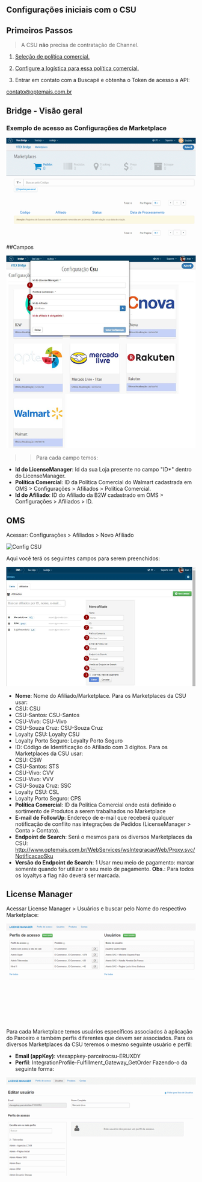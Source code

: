 ## Configurações iniciais com o CSU

## Primeiros Passos

> A CSU **não** precisa de contratação de Channel.

1. [Seleção de política comercial.](http://help.vtex.com/hc/pt-br/articles/214166227)

2. [Configure a logística para essa política comercial.](http://help.vtex.com/hc/pt-br/articles/214166667-Atualiza%C3%A7%C3%A3o-de-estoque)

3. Entrar em contato com a Buscapé e obtenha o Token de acesso a API:

 contato@optemais.com.br

## Bridge - Visão geral

### Exemplo de acesso as Configurações de Marketplace

![Config CSU](Marketplace_Config.gif)

##Campos

![Config CSU](CSU.png)

>>Para cada campo temos:

* **Id do LicenseManager**: Id da sua Loja presente no campo "ID*" dentro do LicenseManager.
* **Política Comercial**: ID da Política Comercial do Walmart cadastrada em OMS > Configurações > Afiliados > Política Comercial.
* **Id do Afiliado**: ID do Afiliado da B2W cadastrado em OMS > Configurações > Afiliados > ID.

## OMS

Acessar: Configurações > Afiliados > Novo Afiliado

![Config CSU](rakuten_novo_afiliado.gif)

Aqui você terá os seguintes campos para serem preenchidos:

![Config CSU](Configuracoes_iniciais_CSU.jpg)

* **Nome**: Nome do Afiliado/Marketplace. Para os Marketplaces da CSU usar:
* CSU: CSU
* CSU-Santos: CSU-Santos
* CSU-Vivo: CSU-Vivo
* CSU-Souza Cruz: CSU-Souza Cruz
* Loyalty CSU: Loyalty CSU
* Loyalty Porto Seguro: Loyalty Porto Seguro
* ID: Código de Identificação do Afiliado com 3 dígitos. Para os Marketplaces da CSU usar:
* CSU: CSW
* CSU-Santos: STS
* CSU-Vivo: CVV
* CSU-Vivo: VVV
* CSU-Souza Cruz: SSC
* Loyalty CSU: CSL
* Loyalty Porto Seguro: CPS
* **Política Comercial**: ID da Política Comercial onde está definido o sortimento de Produtos a serem trabalhados no Marketplace
* **E-mail de FollowUp**: Endereço de e-mail que receberá qualquer notificação de conflito nas integrações de Pedidos (LicenseManager > Conta > Contato).
* **Endpoint de Search**: Será o mesmos para os diversos Marketplaces da CSU: http://www.optemais.com.br/WebServices/wsIntegracaoWeb/Proxy.svc/NotificacaoSku
* **Versão do Endpoint de Search**: 1
Usar meu meio de pagamento: marcar somente quando for utilizar o seu meio de pagamento. **Obs**.: Para todos os loyaltys a flag não deverá ser marcada.


## License Manager

Acessar License Manager > Usuários e buscar pelo Nome do respectivo Marketplace:

![Config CSU](image06.gif)

Para cada Marketplace temos usuários específicos associados à aplicação do Parceiro e também perfis diferentes que devem ser associados. Para os diversos Marketplaces da CSU teremos o mesmo seguinte usuário e perfil:

* **Email (appKey)**: vtexappkey-parceirocsu-ERUXDY
* **Perfil**: IntegrationProfile-Fulfillment_Gateway_GetOrder
Fazendo-o da seguinte forma:

![Config CSU](image02.gif)
